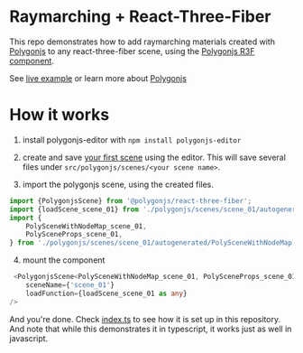 # Raymarching + React-Three-Fiber

This repo demonstrates how to add raymarching materials created with [Polygonjs](https://polygonjs.com) to any react-three-fiber scene, using the [Polygonjs R3F component](https://github.com/polygonjs/polygonjs-react-three-fiber).

See [live example](https://polygonjs.com/demo?example=bynode/mat/raymarchingbuilder/refractions) or learn more about [Polygonjs](https://polygonjs.com)

# How it works

1. install polygonjs-editor with `npm install polygonjs-editor`

2. create and save [your first scene](https://polygonjs.com/docs/getting_started) using the editor. This will save several files under `src/polygonjs/scenes/<your scene name>`.

3. import the polygonjs scene, using the created files.

``` ts
import {PolygonjsScene} from '@polygonjs/react-three-fiber';
import {loadScene_scene_01} from './polygonjs/scenes/scene_01/autogenerated/loadScene';
import {
	PolySceneWithNodeMap_scene_01,
	PolySceneProps_scene_01,
} from './polygonjs/scenes/scene_01/autogenerated/PolySceneWithNodeMap';
```

4. mount the <PolygonjsScene/> component

``` ts
 <PolygonjsScene<PolySceneWithNodeMap_scene_01, PolySceneProps_scene_01>
    sceneName={'scene_01'}
    loadFunction={loadScene_scene_01 as any}
/>
```

And you're done. Check [index.ts](./src/index.tsx) to see how it is set up in this repository. And note that while this demonstrates it in typescript, it works just as well in javascript.